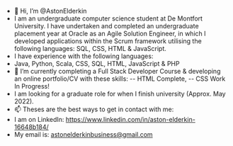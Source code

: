 - 👋 Hi, I’m @AstonElderkin
- I am an undergraduate computer science student at De Montfort University. I have undertaken and completed an undergraduate placement year at Oracle as an Agile Solution Engineer, in which I developed applications within the Scrum framework utilising the following languages: SQL, CSS, HTML & JavaScript. 
- I have experience with the following languages:
- Java, Python, Scala, CSS, SQL, HTML, JavaScript & PHP 
- 🌱 I’m currently completing a Full Stack Developer Course & developing an online portfolio/CV with these skills: 
-- HTML Complete, 
-- CSS Work In Progress!
- I am looking for a graduate role for when I finish university (Approx. May 2022).
- 📫 Theses are the best ways to get in contact with me: 
- I am on LinkedIn: https://www.linkedin.com/in/aston-elderkin-16648b184/ 
- My email is: astonelderkinbusiness@gmail.com
